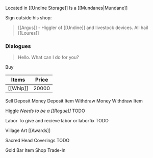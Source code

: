 Located in [[Undine Storage]]
Is a [[Mundanes|Mundane]]

Sign outside his shop:
> [[Argus]] - Higgler of [[Undine]] and livestock devices. All hail [[Loures]]

### DIalogues

> Hello. What can I do for you?

Buy

| Items            | Price  |
| ---------------- | ------ |
| [[Whip]]          | 20000    |

Sell
Deposit Money
Deposit Item
Withdraw Money
Withdraw Item

Higgle
*Needs to be a [[Rogue]]*  TODO

Labor
To give and recieve labor or laborfix
TODO

Village Art
[[Awards]]

Sacred Head Coverings
TODO

Gold Bar
Item Shop Trade-In